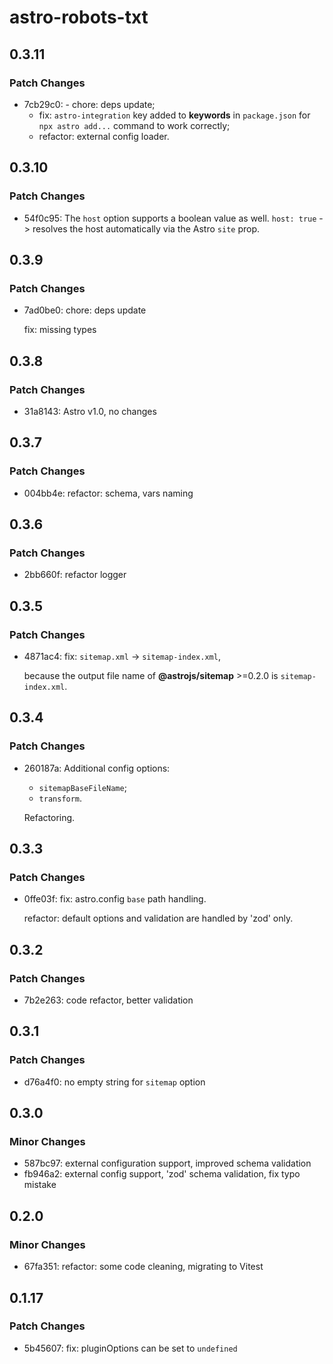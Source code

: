 # astro-robots-txt

## 0.3.11

### Patch Changes

- 7cb29c0: - chore: deps update;
  - fix: `astro-integration` key added to **keywords** in `package.json` for `npx astro add...` command to work correctly;
  - refactor: external config loader.

## 0.3.10

### Patch Changes

- 54f0c95: The `host` option supports a boolean value as well.
  `host: true` -> resolves the host automatically via the Astro `site` prop.

## 0.3.9

### Patch Changes

- 7ad0be0: chore: deps update

  fix: missing types

## 0.3.8

### Patch Changes

- 31a8143: Astro v1.0, no changes

## 0.3.7

### Patch Changes

- 004bb4e: refactor: schema, vars naming

## 0.3.6

### Patch Changes

- 2bb660f: refactor logger

## 0.3.5

### Patch Changes

- 4871ac4: fix: `sitemap.xml` -> `sitemap-index.xml`,

  because the output file name of **@astrojs/sitemap** >=0.2.0 is `sitemap-index.xml`.

## 0.3.4

### Patch Changes

- 260187a: Additional config options:

  - `sitemapBaseFileName`;
  - `transform`.

  Refactoring.

## 0.3.3

### Patch Changes

- 0ffe03f: fix: astro.config `base` path handling.

  refactor: default options and validation are handled by 'zod' only.

## 0.3.2

### Patch Changes

- 7b2e263: code refactor, better validation

## 0.3.1

### Patch Changes

- d76a4f0: no empty string for `sitemap` option

## 0.3.0

### Minor Changes

- 587bc97: external configuration support, improved schema validation
- fb946a2: external config support, 'zod' schema validation, fix typo mistake

## 0.2.0

### Minor Changes

- 67fa351: refactor: some code cleaning, migrating to Vitest

## 0.1.17

### Patch Changes

- 5b45607: fix: pluginOptions can be set to `undefined`
